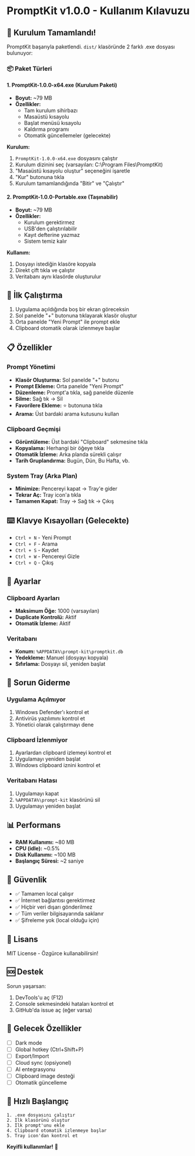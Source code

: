 # PromptKit v1.0.0 - Kullanım Kılavuzu

## 🎉 Kurulum Tamamlandı!

PromptKit başarıyla paketlendi. `dist/` klasöründe 2 farklı .exe dosyası bulunuyor:

### 📦 Paket Türleri

#### 1. PromptKit-1.0.0-x64.exe (Kurulum Paketi)
- **Boyut:** ~79 MB
- **Özellikler:**
  - Tam kurulum sihirbazı
  - Masaüstü kısayolu
  - Başlat menüsü kısayolu
  - Kaldırma programı
  - Otomatik güncellemeler (gelecekte)

**Kurulum:**
1. `PromptKit-1.0.0-x64.exe` dosyasını çalıştır
2. Kurulum dizinini seç (varsayılan: C:\Program Files\PromptKit)
3. "Masaüstü kısayolu oluştur" seçeneğini işaretle
4. "Kur" butonuna tıkla
5. Kurulum tamamlandığında "Bitir" ve "Çalıştır"

#### 2. PromptKit-1.0.0-Portable.exe (Taşınabilir)
- **Boyut:** ~79 MB
- **Özellikler:**
  - Kurulum gerektirmez
  - USB'den çalıştırılabilir
  - Kayıt defterine yazmaz
  - Sistem temiz kalır

**Kullanım:**
1. Dosyayı istediğin klasöre kopyala
2. Direkt çift tıkla ve çalıştır
3. Veritabanı aynı klasörde oluşturulur

## 🚀 İlk Çalıştırma

1. Uygulama açıldığında boş bir ekran göreceksin
2. Sol panelde "+" butonuna tıklayarak klasör oluştur
3. Orta panelde "Yeni Prompt" ile prompt ekle
4. Clipboard otomatik olarak izlenmeye başlar

## 📋 Özellikler

### Prompt Yönetimi
- **Klasör Oluşturma:** Sol panelde "+" butonu
- **Prompt Ekleme:** Orta panelde "Yeni Prompt"
- **Düzenleme:** Prompt'a tıkla, sağ panelde düzenle
- **Silme:** Sağ tık → Sil
- **Favorilere Ekleme:** ⭐ butonuna tıkla
- **Arama:** Üst bardaki arama kutusunu kullan

### Clipboard Geçmişi
- **Görüntüleme:** Üst bardaki "Clipboard" sekmesine tıkla
- **Kopyalama:** Herhangi bir öğeye tıkla
- **Otomatik İzleme:** Arka planda sürekli çalışır
- **Tarih Gruplandırma:** Bugün, Dün, Bu Hafta, vb.

### System Tray (Arka Plan)
- **Minimize:** Pencereyi kapat → Tray'e gider
- **Tekrar Aç:** Tray icon'a tıkla
- **Tamamen Kapat:** Tray → Sağ tık → Çıkış

## ⌨️ Klavye Kısayolları (Gelecekte)

- `Ctrl + N` - Yeni Prompt
- `Ctrl + F` - Arama
- `Ctrl + S` - Kaydet
- `Ctrl + W` - Pencereyi Gizle
- `Ctrl + Q` - Çıkış

## 🔧 Ayarlar

### Clipboard Ayarları
- **Maksimum Öğe:** 1000 (varsayılan)
- **Duplicate Kontrolü:** Aktif
- **Otomatik İzleme:** Aktif

### Veritabanı
- **Konum:** `%APPDATA%\prompt-kit\promptkit.db`
- **Yedekleme:** Manuel (dosyayı kopyala)
- **Sıfırlama:** Dosyayı sil, yeniden başlat

## 🐛 Sorun Giderme

### Uygulama Açılmıyor
1. Windows Defender'ı kontrol et
2. Antivirüs yazılımını kontrol et
3. Yönetici olarak çalıştırmayı dene

### Clipboard İzlenmiyor
1. Ayarlardan clipboard izlemeyi kontrol et
2. Uygulamayı yeniden başlat
3. Windows clipboard iznini kontrol et

### Veritabanı Hatası
1. Uygulamayı kapat
2. `%APPDATA%\prompt-kit` klasörünü sil
3. Uygulamayı yeniden başlat

## 📊 Performans

- **RAM Kullanımı:** ~80 MB
- **CPU (idle):** ~0.5%
- **Disk Kullanımı:** ~100 MB
- **Başlangıç Süresi:** ~2 saniye

## 🔐 Güvenlik

- ✅ Tamamen local çalışır
- ✅ İnternet bağlantısı gerektirmez
- ✅ Hiçbir veri dışarı gönderilmez
- ✅ Tüm veriler bilgisayarında saklanır
- ✅ Şifreleme yok (local olduğu için)

## 📝 Lisans

MIT License - Özgürce kullanabilirsin!

## 🆘 Destek

Sorun yaşarsan:
1. DevTools'u aç (F12)
2. Console sekmesindeki hataları kontrol et
3. GitHub'da issue aç (eğer varsa)

## 🎯 Gelecek Özellikler

- [ ] Dark mode
- [ ] Global hotkey (Ctrl+Shift+P)
- [ ] Export/Import
- [ ] Cloud sync (opsiyonel)
- [ ] AI entegrasyonu
- [ ] Clipboard image desteği
- [ ] Otomatik güncelleme

## 🚀 Hızlı Başlangıç

```
1. .exe dosyasını çalıştır
2. İlk klasörünü oluştur
3. İlk prompt'unu ekle
4. Clipboard otomatik izlenmeye başlar
5. Tray icon'dan kontrol et
```

**Keyifli kullanımlar!** 🎉
